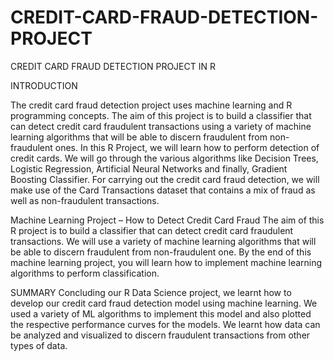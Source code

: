# CREDIT-CARD-FRAUD-DETECTION-PROJECT
CREDIT CARD FRAUD DETECTION PROJECT IN R

INTRODUCTION

The credit card fraud detection project uses machine learning and R programming concepts.
The aim of this project is to build a classifier that can detect credit card fraudulent transactions using a variety of machine learning algorithms that will be able to discern fraudulent from non-fraudulent ones.
In this R Project, we will learn how to perform detection of credit cards. We will go through the various algorithms like Decision Trees, Logistic Regression, Artificial Neural Networks and finally, Gradient Boosting Classifier. For carrying out the credit card fraud detection, we will make use of the Card Transactions dataset that contains a mix of fraud as well as non-fraudulent transactions.

Machine Learning Project – How to Detect Credit Card Fraud
The aim of this R project is to build a classifier that can detect credit card fraudulent transactions. We will use a variety of machine learning algorithms that will be able to discern fraudulent from non-fraudulent one. By the end of this machine learning project, you will learn how to implement machine learning algorithms to perform classification.


SUMMARY
Concluding our R Data Science project, we learnt how to develop our credit card fraud detection model using machine learning. We used a variety of ML algorithms to implement this model and also plotted the respective performance curves for the models. We learnt how data can be analyzed and visualized to discern fraudulent transactions from other types of data.
